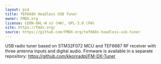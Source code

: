 ```yaml
---
layout: pid
title: TEF668X Headless USB Tuner
owner: FMDX.org
license: CERN-OHL-W v2 (HW), GPL-3.0 (FW)
site: https://fmdx.org/
source: https://github.com/FMDX-org/tef668x-headless-usb-tuner
---
```

USB radio tuner based on STM32F072 MCU and TEF6687 RF receiver with three antenna inputs and digital audio.
Firmware is available in a separate repository: https://github.com/kkonradpl/FM-DX-Tuner
